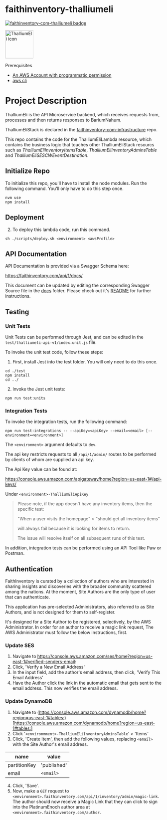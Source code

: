 # faithinventory-thalliumeli

[![faithinventory-com-thalliumeli badge](https://img.shields.io/badge/faithinventory.com-thalliumeli-%23b88e83?style=for-the-badge&logo=javascript)](https://faithinventory.com/)

[<img title="ThalliumEli icon" src="https://user-images.githubusercontent.com/261457/85421172-1dc2dc00-b542-11ea-8c9e-277d92efa9f7.png" width="90" />](https://github.com/averysmithproductions/faithinventory-com-infrastructure#diagram)

Prerequisites
- [An AWS Account with programmatic permission](https://aws.amazon.com/)
- [aws cli](https://docs.aws.amazon.com/cli/latest/userguide/cli-chap-welcome.html)

# Project Description

ThalliumEli is the API Microservice backend, which receives requests from, processes and then returns responses to BariumNahum.

ThalliumEliStack is declared in the [faithinventory-com-infrastructure](https://github.com/averysmithproductions/faithinventory-com-infrastructure) repo.

This repo contains the code for the ThalliumEliLambda resource, which contains the business logic that touches other ThalliumEliStack resourcs such as *ThalliumEliInventoryItemsTable*, *ThalliumEliInventoryAdminsTable* and *ThalliumEliSESCWEventDestination*.

## Initialize Repo

To initialize this repo, you'll have to install the node modules. Run the following command. You'll only have to do this step once.

```
nvm use
npm install
```

## Deployment

2. To deploy this lambda code, run this command.

`sh ./scripts/deploy.sh <environment> <awsProfile>`

## API Documentation

API Documentation is provided via a Swagger Schema here:

https://faithinventory.com/api/1/docs/

This document can be updated by editing the corresponding Swagger Source file in the [docs](docs/) folder. Please check out it's [README](docs/README.md) for further instructions.

## Testing

### Unit Tests

Unit Tests can be performed through Jest, and can be edited in the `test/thalliumeli-api-v1/index.unit.js` file.

To invoke the unit test code, follow these steps:

1. First, install Jest into the test folder. You will only need to do this once.

```
cd ./test
npm install
cd ../
```

2. Invoke the Jest unit tests:

`npm run test:units`

### Integration Tests

To invoke the integration tests, run the following command:

`npm run test:integrations -- --apiKey=<apiKey> --email=<email> [--environment=<environment>]`

The `<environment>` argument defaults to `dev`.

The api key restricts requests to all `/api/1/admin/` routes to be performed by clients of whom are supplied an api key.

The Api Key value can be found at:

https://console.aws.amazon.com/apigateway/home?region=us-east-1#/api-keys/

Under `<environment>-ThalliumEliApiKey`

> Please note, if the app doesn't have any inventory items, then the specific test:
>
> "When a user visits the homepage" > "should get all inventory items"
>
> will always fail because it is looking for items to return.
>
> The issue will resolve itself on all subsequent runs of this test.

In addition, integration tests can be performed using an API Tool like Paw or Postman.

## Authentication

FaithInventory is curated by a collection of authors who are interested in sharing insights and discoveries with the broader community scattered among the nations. At the moment, Site Authors are the only type of user that can authenticate.

This application has pre-selected Administrators, also referred to as Site Authors, and is not designed for them to self-register.

It's designed for a Site Author to be registered, selectively, by the AWS Administrator. In order for an author to receive a magic link request, The AWS Administrator must follow the below instructions, first.

### Update SES

1. Navigate to https://console.aws.amazon.com/ses/home?region=us-east-1#verified-senders-email:
2. Click, 'Verify a New Email Address'
3. In the input field, add the author's email address, then click, 'Verify This Email Address'
4. Have the Author click the link in the automatic email that gets sent to the email address. This now verifies the email address.

### Update DynamoDB

1. Navigate to (https://console.aws.amazon.com/dynamodb/home?region=us-east-1#tables:)[https://console.aws.amazon.com/dynamodb/home?region=us-east-1#tables:]
2. Click '`<environmment>-ThalliumEliInventoryAdminsTable`' > 'Items'
3. Click, 'Create Item', then add the following values, replacing `<email>` with the Site Author's email address.

| name | value |
|-|-|
| partitionKey | 'published' |
| email | `<email>` |

4. Click, 'Save'.
5. Now, make a `GET` request to `<environment>.faithinventory.com/api/1/inventory/admin/magic-link`. The author should now receive a Magic Link that they can click to sign into the PlatinumEnoch author area at `<environment>.faithinventory.com/author`.